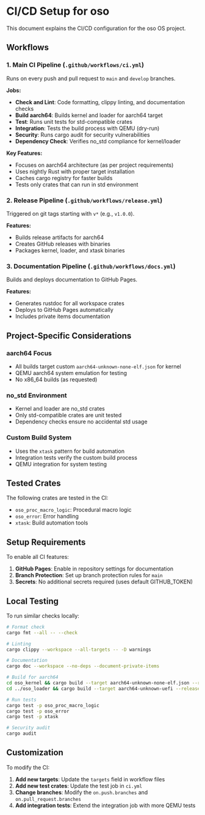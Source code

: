 # CI/CD Setup for oso

This document explains the CI/CD configuration for the oso OS project.

## Workflows

### 1. Main CI Pipeline (`.github/workflows/ci.yml`)

Runs on every push and pull request to `main` and `develop` branches.

**Jobs:**
- **Check and Lint**: Code formatting, clippy linting, and documentation checks
- **Build aarch64**: Builds kernel and loader for aarch64 target
- **Test**: Runs unit tests for std-compatible crates
- **Integration**: Tests the build process with QEMU (dry-run)
- **Security**: Runs cargo audit for security vulnerabilities
- **Dependency Check**: Verifies no_std compliance for kernel/loader

**Key Features:**
- Focuses on aarch64 architecture (as per project requirements)
- Uses nightly Rust with proper target installation
- Caches cargo registry for faster builds
- Tests only crates that can run in std environment

### 2. Release Pipeline (`.github/workflows/release.yml`)

Triggered on git tags starting with `v*` (e.g., `v1.0.0`).

**Features:**
- Builds release artifacts for aarch64
- Creates GitHub releases with binaries
- Packages kernel, loader, and xtask binaries

### 3. Documentation Pipeline (`.github/workflows/docs.yml`)

Builds and deploys documentation to GitHub Pages.

**Features:**
- Generates rustdoc for all workspace crates
- Deploys to GitHub Pages automatically
- Includes private items documentation

## Project-Specific Considerations

### aarch64 Focus
- All builds target custom `aarch64-unknown-none-elf.json` for kernel
- QEMU aarch64 system emulation for testing
- No x86_64 builds (as requested)

### no_std Environment
- Kernel and loader are no_std crates
- Only std-compatible crates are unit tested
- Dependency checks ensure no accidental std usage

### Custom Build System
- Uses the `xtask` pattern for build automation
- Integration tests verify the custom build process
- QEMU integration for system testing

## Tested Crates

The following crates are tested in the CI:
- `oso_proc_macro_logic`: Procedural macro logic
- `oso_error`: Error handling
- `xtask`: Build automation tools

## Setup Requirements

To enable all CI features:

1. **GitHub Pages**: Enable in repository settings for documentation
2. **Branch Protection**: Set up branch protection rules for `main`
3. **Secrets**: No additional secrets required (uses default GITHUB_TOKEN)

## Local Testing

To run similar checks locally:

```bash
# Format check
cargo fmt --all -- --check

# Linting
cargo clippy --workspace --all-targets -- -D warnings

# Documentation
cargo doc --workspace --no-deps --document-private-items

# Build for aarch64
cd oso_kernel && cargo build --target aarch64-unknown-none-elf.json --release
cd ../oso_loader && cargo build --target aarch64-unknown-uefi --release

# Run tests
cargo test -p oso_proc_macro_logic
cargo test -p oso_error
cargo test -p xtask

# Security audit
cargo audit
```

## Customization

To modify the CI:

1. **Add new targets**: Update the `targets` field in workflow files
2. **Add new test crates**: Update the test job in `ci.yml`
3. **Change branches**: Modify the `on.push.branches` and `on.pull_request.branches`
4. **Add integration tests**: Extend the integration job with more QEMU tests
